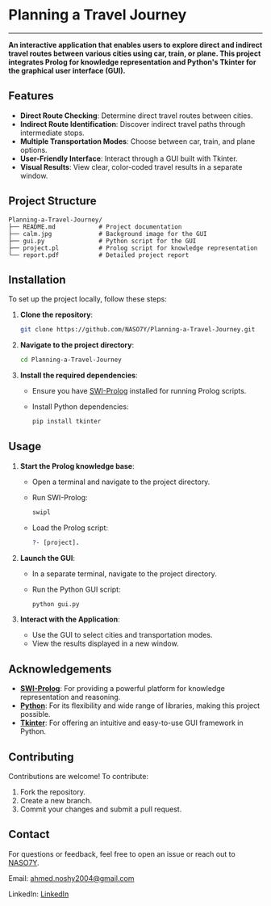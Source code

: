 
# Planning a Travel Journey
---
**An interactive application that enables users to explore direct and indirect travel routes between various cities using car, train, or plane. This project integrates Prolog for knowledge representation and Python's Tkinter for the graphical user interface (GUI).**


## Features

- **Direct Route Checking**: Determine direct travel routes between cities.
- **Indirect Route Identification**: Discover indirect travel paths through intermediate stops.
- **Multiple Transportation Modes**: Choose between car, train, and plane options.
- **User-Friendly Interface**: Interact through a GUI built with Tkinter.
- **Visual Results**: View clear, color-coded travel results in a separate window.

## Project Structure

```plaintext
Planning-a-Travel-Journey/
├── README.md            # Project documentation
├── calm.jpg             # Background image for the GUI
├── gui.py               # Python script for the GUI
├── project.pl           # Prolog script for knowledge representation
└── report.pdf           # Detailed project report
```

## Installation

To set up the project locally, follow these steps:

1. **Clone the repository**:

   ```bash
   git clone https://github.com/NASO7Y/Planning-a-Travel-Journey.git
   ```

2. **Navigate to the project directory**:

   ```bash
   cd Planning-a-Travel-Journey
   ```

3. **Install the required dependencies**:

   - Ensure you have [SWI-Prolog](https://www.swi-prolog.org/) installed for running Prolog scripts.
   - Install Python dependencies:

     ```bash
     pip install tkinter
     ```

## Usage

1. **Start the Prolog knowledge base**:

   - Open a terminal and navigate to the project directory.
   - Run SWI-Prolog:

     ```bash
     swipl
     ```

   - Load the Prolog script:

     ```prolog
     ?- [project].
     ```

2. **Launch the GUI**:

   - In a separate terminal, navigate to the project directory.
   - Run the Python GUI script:

     ```bash
     python gui.py
     ```

3. **Interact with the Application**:

   - Use the GUI to select cities and transportation modes.
   - View the results displayed in a new window.


## Acknowledgements

- [**SWI-Prolog**](https://www.swi-prolog.org/): For providing a powerful platform for knowledge representation and reasoning.
- [**Python**](https://www.python.org/): For its flexibility and wide range of libraries, making this project possible.
- [**Tkinter**](https://docs.python.org/3/library/tkinter.html): For offering an intuitive and easy-to-use GUI framework in Python.


## Contributing

Contributions are welcome! To contribute:
1. Fork the repository.
2. Create a new branch.
3. Commit your changes and submit a pull request.

## Contact

For questions or feedback, feel free to open an issue or reach out to [NASO7Y](https://github.com/NASO7Y).

Email: ahmed.noshy2004@gmail.com

LinkedIn: [LinkedIn](https://www.linkedin.com/in/nos7y/)

